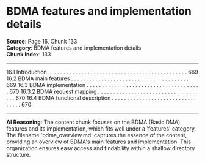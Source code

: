 # BDMA features and implementation details

**Source**: Page 16, Chunk 133  
**Category**: BDMA features and implementation details  
**Chunk Index**: 133

---

16.1 Introduction . . . . . . . . . . . . . . . . . . . . . . . . . . . . . . . . . . . . . . . . . . . . . . 669
16.2 BDMA main features . . . . . . . . . . . . . . . . . . . . . . . . . . . . . . . . . . . . . . . 669
16.3 BDMA implementation . . . . . . . . . . . . . . . . . . . . . . . . . . . . . . . . . . . . . . 670
16.3.2 BDMA request mapping . . . . . . . . . . . . . . . . . . . . . . . . . . . . . . . . . . . . 670
16.4 BDMA functional description . . . . . . . . . . . . . . . . . . . . . . . . . . . . . . . . . 670

---

**AI Reasoning**: The content chunk focuses on the BDMA (Basic DMA) features and its implementation, which fits well under a 'features' category. The filename 'bdma_overview.md' captures the essence of the content, providing an overview of BDMA's main features and implementation. This organization ensures easy access and findability within a shallow directory structure.
